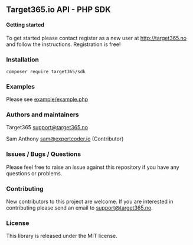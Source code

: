 ## Target365.io API - PHP SDK

#### Getting started

To get started please contact register as a new user at <http://target365.no> and follow the instructions. Registration is free!

### Installation

```
composer require target365/sdk
```

### Examples

Please see [example/example.php](example/example.php)

### Authors and maintainers

Target365 <support@target365.no>

Sam Anthony <sam@expertcoder.io> (Contributor)

### Issues / Bugs / Questions

Please feel free to raise an issue against this repository if you have any questions or problems.

### Contributing

New contributors to this project are welcome. If you are interested in contributing please
send an email to support@target365.no.

### License

This library is released under the MIT license.
